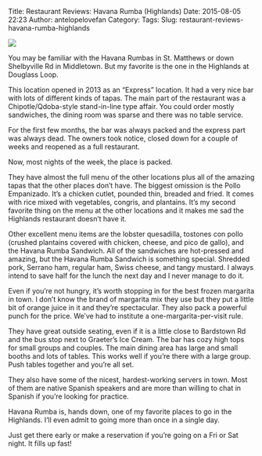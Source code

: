 Title: Restaurant Reviews: Havana Rumba (Highlands)
Date: 2015-08-05 22:23
Author: antelopelovefan
Category: 
Tags: 
Slug: restaurant-reviews-havana-rumba-highlands

<img src="https://cdn-images-1.medium.com/max/800/1*lmWeEl5aULiUUKdWrMlD-A.jpeg"  />

You may be familiar with the Havana Rumbas in St. Matthews or down Shelbyville Rd in Middletown. But my favorite is the one in the Highlands at Douglass Loop.

This location opened in 2013 as an “Express” location. It had a very nice bar with lots of different kinds of tapas. The main part of the restaurant was a Chipotle/Qdoba-style stand-in-line type affair. You could order mostly sandwiches, the dining room was sparse and there was no table service.

For the first few months, the bar was always packed and the express part was always dead. The owners took notice, closed down for a couple of weeks and reopened as a full restaurant.

Now, most nights of the week, the place is packed.

They have almost the full menu of the other locations plus all of the amazing tapas that the other places don’t have. The biggest omission is the Pollo Empanizado. It’s a chicken cutlet, pounded thin, breaded and fried. It comes with rice mixed with vegetables, congris, and plantains. It’s my second favorite thing on the menu at the other locations and it makes me sad the Highlands restaurant doesn’t have it.

Other excellent menu items are the lobster quesadilla, tostones con pollo (crushed plantains covered with chicken, cheese, and pico de gallo), and the Havana Rumba Sandwich. All of the sandwiches are hot-pressed and amazing, but the Havana Rumba Sandwich is something special. Shredded pork, Serrano ham, regular ham, Swiss cheese, and tangy mustard. I always intend to save half for the lunch the next day and I never manage to do it.

Even if you’re not hungry, it’s worth stopping in for the best frozen margarita in town. I don’t know the brand of margarita mix they use but they put a little bit of orange juice in it and they’re spectacular. They also pack a powerful punch for the price. We’ve had to institute a one-margarita-per-visit rule.

They have great outside seating, even if it is a little close to Bardstown Rd and the bus stop next to Graeter’s Ice Cream. The bar has cozy high tops for small groups and couples. The main dining area has large and small booths and lots of tables. This works well if you’re there with a large group. Push tables together and you’re all set.

They also have some of the nicest, hardest-working servers in town. Most of them are native Spanish speakers and are more than willing to chat in Spanish if you’re looking for practice.

Havana Rumba is, hands down, one of my favorite places to go in the Highlands. I’ll even admit to going more than once in a single day.

Just get there early or make a reservation if you’re going on a Fri or Sat night. It fills up fast!

